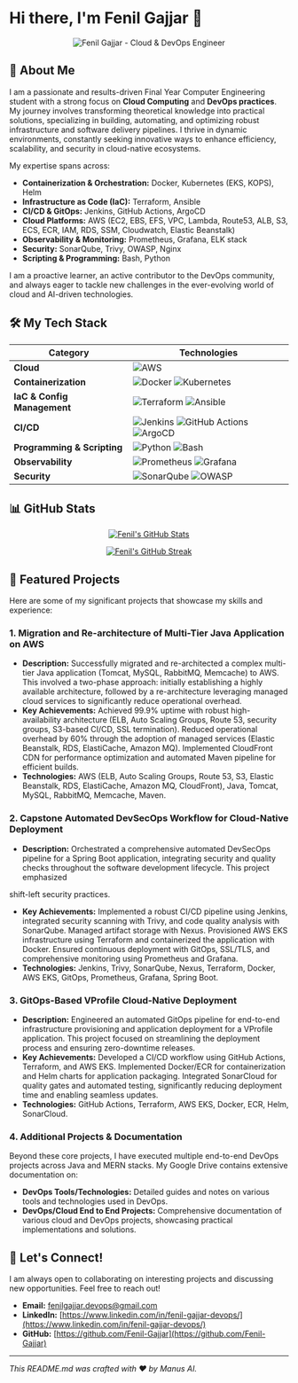 # Hi there, I'm Fenil Gajjar 👋

<p align="center">
  <img src="/home/ubuntu/readme_banner.png" alt="Fenil Gajjar - Cloud & DevOps Engineer"/>
</p>

## 🚀 About Me

I am a passionate and results-driven Final Year Computer Engineering student with a strong focus on **Cloud Computing** and **DevOps practices**. My journey involves transforming theoretical knowledge into practical solutions, specializing in building, automating, and optimizing robust infrastructure and software delivery pipelines. I thrive in dynamic environments, constantly seeking innovative ways to enhance efficiency, scalability, and security in cloud-native ecosystems.

My expertise spans across:

- **Containerization & Orchestration:** Docker, Kubernetes (EKS, KOPS), Helm
- **Infrastructure as Code (IaC):** Terraform, Ansible
- **CI/CD & GitOps:** Jenkins, GitHub Actions, ArgoCD
- **Cloud Platforms:** AWS (EC2, EBS, EFS, VPC, Lambda, Route53, ALB, S3, ECS, ECR, IAM, RDS, SSM, Cloudwatch, Elastic Beanstalk)
- **Observability & Monitoring:** Prometheus, Grafana, ELK stack
- **Security:** SonarQube, Trivy, OWASP, Nginx
- **Scripting & Programming:** Bash, Python

I am a proactive learner, an active contributor to the DevOps community, and always eager to tackle new challenges in the ever-evolving world of cloud and AI-driven technologies.

## 🛠️ My Tech Stack

| Category | Technologies |
|---|---|
| **Cloud** | ![AWS](https://img.shields.io/badge/AWS-%23FF9900.svg?style=for-the-badge&logo=amazon-aws&logoColor=white) |
| **Containerization** | ![Docker](https://img.shields.io/badge/docker-%230db7ed.svg?style=for-the-badge&logo=docker&logoColor=white) ![Kubernetes](https://img.shields.io/badge/kubernetes-%23326ce5.svg?style=for-the-badge&logo=kubernetes&logoColor=white) |
| **IaC & Config Management** | ![Terraform](https://img.shields.io/badge/terraform-%235835CC.svg?style=for-the-badge&logo=terraform&logoColor=white) ![Ansible](https://img.shields.io/badge/ansible-%231A1918.svg?style=for-the-badge&logo=ansible&logoColor=white) |
| **CI/CD** | ![Jenkins](https://img.shields.io/badge/jenkins-%232C5263.svg?style=for-the-badge&logo=jenkins&logoColor=white) ![GitHub Actions](https://img.shields.io/badge/github%20actions-%232671E5.svg?style=for-the-badge&logo=githubactions&logoColor=white) ![ArgoCD](https://img.shields.io/badge/argo%20cd-%23F48624.svg?style=for-the-badge&logo=argo&logoColor=white) |
| **Programming & Scripting** | ![Python](https://img.shields.io/badge/python-3670A0?style=for-the-badge&logo=python&logoColor=ffdd54) ![Bash](https://img.shields.io/badge/bash-%234EAA25.svg?style=for-the-badge&logo=gnu-bash&logoColor=white) |
| **Observability** | ![Prometheus](https://img.shields.io/badge/Prometheus-E6522C?style=for-the-badge&logo=prometheus&logoColor=white) ![Grafana](https://img.shields.io/badge/grafana-%23F46800.svg?style=for-the-badge&logo=grafana&logoColor=white) |
| **Security** | ![SonarQube](https://img.shields.io/badge/SonarQube-%23CB2029.svg?style=for-the-badge&logo=sonarqube&logoColor=white) ![OWASP](https://img.shields.io/badge/OWASP-%23000000.svg?style=for-the-badge&logo=owasp&logoColor=white) |

## 📊 GitHub Stats

<p align="center">
  <a href="https://github.com/Fenil-Gajjar">
    <img src="https://github-readme-stats.vercel.app/api?username=Fenil-Gajjar&show_icons=true&theme=dracula&include_all_commits=true&count_private=true" alt="Fenil's GitHub Stats"/>
  </a>
</p>

<p align="center">
  <a href="https://github.com/Fenil-Gajjar">
    <img src="https://github-readme-streak-stats.herokuapp.com/?user=Fenil-Gajjar&theme=dracula" alt="Fenil's GitHub Streak"/>
  </a>
</p>

## 📂 Featured Projects

Here are some of my significant projects that showcase my skills and experience:

### 1. Migration and Re-architecture of Multi-Tier Java Application on AWS

*   **Description:** Successfully migrated and re-architected a complex multi-tier Java application (Tomcat, MySQL, RabbitMQ, Memcache) to AWS. This involved a two-phase approach: initially establishing a highly available architecture, followed by a re-architecture leveraging managed cloud services to significantly reduce operational overhead.
*   **Key Achievements:** Achieved 99.9% uptime with robust high-availability architecture (ELB, Auto Scaling Groups, Route 53, security groups, S3-based CI/CD, SSL termination). Reduced operational overhead by 60% through the adoption of managed services (Elastic Beanstalk, RDS, ElastiCache, Amazon MQ). Implemented CloudFront CDN for performance optimization and automated Maven pipeline for efficient builds.
*   **Technologies:** AWS (ELB, Auto Scaling Groups, Route 53, S3, Elastic Beanstalk, RDS, ElastiCache, Amazon MQ, CloudFront), Java, Tomcat, MySQL, RabbitMQ, Memcache, Maven.

### 2. Capstone Automated DevSecOps Workflow for Cloud-Native Deployment

*   **Description:** Orchestrated a comprehensive automated DevSecOps pipeline for a Spring Boot application, integrating security and quality checks throughout the software development lifecycle. This project emphasized 


shift-left security practices.
*   **Key Achievements:** Implemented a robust CI/CD pipeline using Jenkins, integrated security scanning with Trivy, and code quality analysis with SonarQube. Managed artifact storage with Nexus. Provisioned AWS EKS infrastructure using Terraform and containerized the application with Docker. Ensured continuous deployment with GitOps, SSL/TLS, and comprehensive monitoring using Prometheus and Grafana.
*   **Technologies:** Jenkins, Trivy, SonarQube, Nexus, Terraform, Docker, AWS EKS, GitOps, Prometheus, Grafana, Spring Boot.

### 3. GitOps-Based VProfile Cloud-Native Deployment

*   **Description:** Engineered an automated GitOps pipeline for end-to-end infrastructure provisioning and application deployment for a VProfile application. This project focused on streamlining the deployment process and ensuring zero-downtime releases.
*   **Key Achievements:** Developed a CI/CD workflow using GitHub Actions, Terraform, and AWS EKS. Implemented Docker/ECR for containerization and Helm charts for application packaging. Integrated SonarCloud for quality gates and automated testing, significantly reducing deployment time and enabling seamless updates.
*   **Technologies:** GitHub Actions, Terraform, AWS EKS, Docker, ECR, Helm, SonarCloud.

### 4. Additional Projects & Documentation

Beyond these core projects, I have executed multiple end-to-end DevOps projects across Java and MERN stacks. My Google Drive contains extensive documentation on:

*   **DevOps Tools/Technologies:** Detailed guides and notes on various tools and technologies used in DevOps.
*   **DevOps/Cloud End to End Projects:** Comprehensive documentation of various cloud and DevOps projects, showcasing practical implementations and solutions.

## 🤝 Let's Connect!

I am always open to collaborating on interesting projects and discussing new opportunities. Feel free to reach out!

*   **Email:** [fenilgajjar.devops@gmail.com](mailto:fenilgajjar.devops@gmail.com)
*   **LinkedIn:** [https://www.linkedin.com/in/fenil-gajjar-devops/](https://www.linkedin.com/in/fenil-gajjar-devops/)
*   **GitHub:** [https://github.com/Fenil-Gajjar](https://github.com/Fenil-Gajjar)

--- 

_This README.md was crafted with ❤️ by Manus AI._

